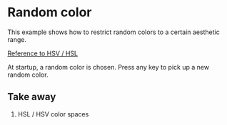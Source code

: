 # Random color

This example shows how to restrict random colors to a certain aesthetic range.

[Reference to HSV / HSL](https://en.wikipedia.org/wiki/HSL_and_HSV)

At startup, a random color is chosen. Press any key to pick up a new random color.

## Take away

1. HSL / HSV color spaces
